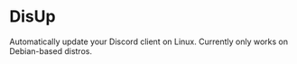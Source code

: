 # DisUp

Automatically update your Discord client on Linux. Currently only works on Debian-based distros.
